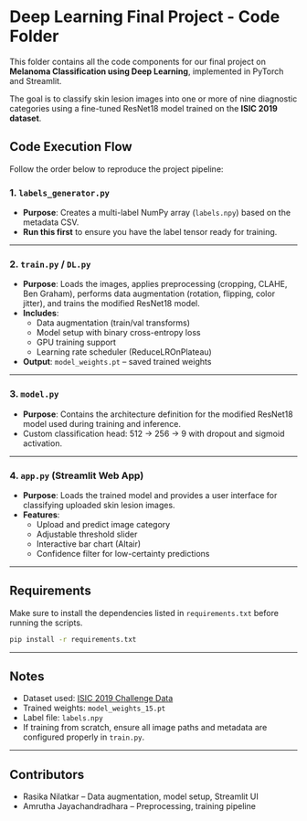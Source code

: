 # Deep Learning Final Project - Code Folder

This folder contains all the code components for our final project on **Melanoma Classification using Deep Learning**, implemented in PyTorch and Streamlit.

The goal is to classify skin lesion images into one or more of nine diagnostic categories using a fine-tuned ResNet18 model trained on the **ISIC 2019 dataset**.

## Code Execution Flow

Follow the order below to reproduce the project pipeline:

### 1. `labels_generator.py`  
- **Purpose**: Creates a multi-label NumPy array (`labels.npy`) based on the metadata CSV.
- **Run this first** to ensure you have the label tensor ready for training.

---

### 2. `train.py` / `DL.py`  
- **Purpose**: Loads the images, applies preprocessing (cropping, CLAHE, Ben Graham), performs data augmentation (rotation, flipping, color jitter), and trains the modified ResNet18 model.
- **Includes**:
  - Data augmentation (train/val transforms)
  - Model setup with binary cross-entropy loss
  - GPU training support
  - Learning rate scheduler (ReduceLROnPlateau)
- **Output**: `model_weights.pt` – saved trained weights

---

### 3. `model.py`  
- **Purpose**: Contains the architecture definition for the modified ResNet18 model used during training and inference.
- Custom classification head: 512 → 256 → 9 with dropout and sigmoid activation.

---

### 4. `app.py` (Streamlit Web App)  
- **Purpose**: Loads the trained model and provides a user interface for classifying uploaded skin lesion images.
- **Features**:
  - Upload and predict image category
  - Adjustable threshold slider
  - Interactive bar chart (Altair)
  - Confidence filter for low-certainty predictions

---

## Requirements

Make sure to install the dependencies listed in `requirements.txt` before running the scripts.

```bash
pip install -r requirements.txt
```

---

## Notes

- Dataset used: [ISIC 2019 Challenge Data](https://challenge2019.isic-archive.com/)
- Trained weights: `model_weights_15.pt`
- Label file: `labels.npy`
- If training from scratch, ensure all image paths and metadata are configured properly in `train.py`.

---

## Contributors

- Rasika Nilatkar – Data augmentation, model setup, Streamlit UI  
- Amrutha Jayachandradhara – Preprocessing, training pipeline
